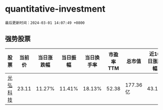 # quantitative-investment

`最后更新时间：2024-03-01 14:07:49 +0800`

## 强势股票

|股票|当前价|当日涨跌幅|当日振幅|当日换手率|市盈率TTM|总市值|近10日涨跌幅|
|----|----|----|----|----|----|----|----|
|[光弘科技](https://xueqiu.com/S/SZ300735)|23.11|11.27%|11.41%|18.13%|52.38|177.36亿|43.1%|
